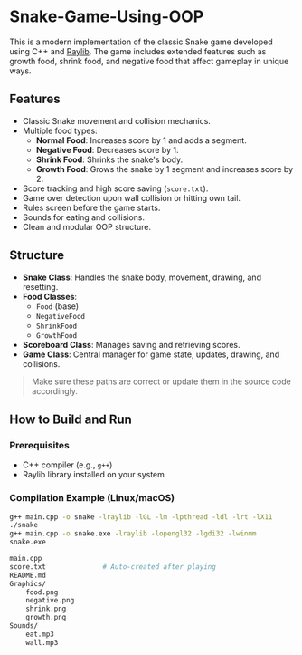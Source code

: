 # Snake-Game-Using-OOP
This is a modern implementation of the classic Snake game developed using C++ and [Raylib](https://www.raylib.com/). The game includes extended features such as growth food, shrink food, and negative food that affect gameplay in unique ways.

##  Features

- Classic Snake movement and collision mechanics.
- Multiple food types:
  -  **Normal Food**: Increases score by 1 and adds a segment.
  -  **Negative Food**: Decreases score by 1.
  -  **Shrink Food**: Shrinks the snake's body.
  -  **Growth Food**: Grows the snake by 1 segment and increases score by 2.
- Score tracking and high score saving (`score.txt`).
- Game over detection upon wall collision or hitting own tail.
- Rules screen before the game starts.
- Sounds for eating and collisions.
- Clean and modular OOP structure.

## Structure

- **Snake Class**: Handles the snake body, movement, drawing, and resetting.
- **Food Classes**: 
  - `Food` (base)
  - `NegativeFood`
  - `ShrinkFood`
  - `GrowthFood`
- **Scoreboard Class**: Manages saving and retrieving scores.
- **Game Class**: Central manager for game state, updates, drawing, and collisions.


>  Make sure these paths are correct or update them in the source code accordingly.

##  How to Build and Run

### Prerequisites

- C++ compiler (e.g., `g++`)
- Raylib library installed on your system

### Compilation Example (Linux/macOS)

```bash
g++ main.cpp -o snake -lraylib -lGL -lm -lpthread -ldl -lrt -lX11
./snake
g++ main.cpp -o snake.exe -lraylib -lopengl32 -lgdi32 -lwinmm
snake.exe

main.cpp
score.txt              # Auto-created after playing
README.md
Graphics/
    food.png
    negative.png
    shrink.png
    growth.png
Sounds/
    eat.mp3
    wall.mp3


